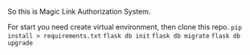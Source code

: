 So this is Magic Link Authorization System.

For start you need create virtual environment, then clone this repo.
`pip install > requirements.txt`
`flask db init`
`flask db migrate`
`flask db upgrade`